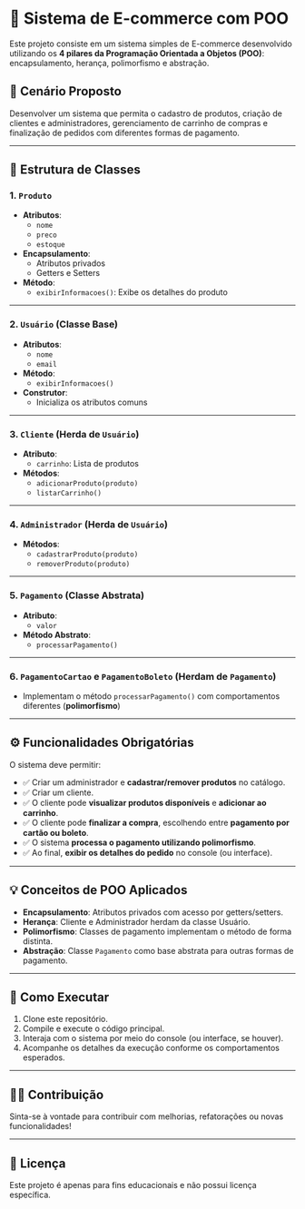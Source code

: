 # 🛒 Sistema de E-commerce com POO

Este projeto consiste em um sistema simples de E-commerce desenvolvido utilizando os **4 pilares da Programação Orientada a Objetos (POO)**: encapsulamento, herança, polimorfismo e abstração.

## 📘 Cenário Proposto

Desenvolver um sistema que permita o cadastro de produtos, criação de clientes e administradores, gerenciamento de carrinho de compras e finalização de pedidos com diferentes formas de pagamento.

---

## 🧱 Estrutura de Classes

### 1. `Produto`
- **Atributos**:
  - `nome`
  - `preco`
  - `estoque`
- **Encapsulamento**:
  - Atributos privados
  - Getters e Setters
- **Método**:
  - `exibirInformacoes()`: Exibe os detalhes do produto

---

### 2. `Usuário` (Classe Base)
- **Atributos**:
  - `nome`
  - `email`
- **Método**:
  - `exibirInformacoes()`
- **Construtor**:
  - Inicializa os atributos comuns

---

### 3. `Cliente` (Herda de `Usuário`)
- **Atributo**:
  - `carrinho`: Lista de produtos
- **Métodos**:
  - `adicionarProduto(produto)`
  - `listarCarrinho()`

---

### 4. `Administrador` (Herda de `Usuário`)
- **Métodos**:
  - `cadastrarProduto(produto)`
  - `removerProduto(produto)`

---

### 5. `Pagamento` (Classe Abstrata)
- **Atributo**:
  - `valor`
- **Método Abstrato**:
  - `processarPagamento()`

---

### 6. `PagamentoCartao` e `PagamentoBoleto` (Herdam de `Pagamento`)
- Implementam o método `processarPagamento()` com comportamentos diferentes (**polimorfismo**)

---

## ⚙️ Funcionalidades Obrigatórias

O sistema deve permitir:

- ✅ Criar um administrador e **cadastrar/remover produtos** no catálogo.
- ✅ Criar um cliente.
- ✅ O cliente pode **visualizar produtos disponíveis** e **adicionar ao carrinho**.
- ✅ O cliente pode **finalizar a compra**, escolhendo entre **pagamento por cartão ou boleto**.
- ✅ O sistema **processa o pagamento utilizando polimorfismo**.
- ✅ Ao final, **exibir os detalhes do pedido** no console (ou interface).

---

## 💡 Conceitos de POO Aplicados

- **Encapsulamento**: Atributos privados com acesso por getters/setters.
- **Herança**: Cliente e Administrador herdam da classe Usuário.
- **Polimorfismo**: Classes de pagamento implementam o método de forma distinta.
- **Abstração**: Classe `Pagamento` como base abstrata para outras formas de pagamento.

---

## 🚀 Como Executar

1. Clone este repositório.
2. Compile e execute o código principal.
3. Interaja com o sistema por meio do console (ou interface, se houver).
4. Acompanhe os detalhes da execução conforme os comportamentos esperados.

---

## 🧑‍💻 Contribuição

Sinta-se à vontade para contribuir com melhorias, refatorações ou novas funcionalidades!

---

## 📄 Licença

Este projeto é apenas para fins educacionais e não possui licença específica.